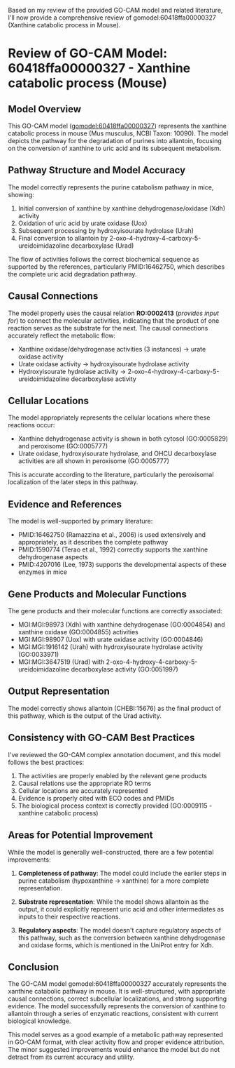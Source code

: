 Based on my review of the provided GO-CAM model and related literature, I'll now provide a comprehensive review of gomodel:60418ffa00000327 (Xanthine catabolic process in Mouse).

# Review of GO-CAM Model: 60418ffa00000327 - Xanthine catabolic process (Mouse)

## Model Overview
This GO-CAM model ([gomodel:60418ffa00000327](https://bioregistry.io/go.model:60418ffa00000327)) represents the xanthine catabolic process in mouse (Mus musculus, NCBI Taxon: 10090). The model depicts the pathway for the degradation of purines into allantoin, focusing on the conversion of xanthine to uric acid and its subsequent metabolism.

## Pathway Structure and Model Accuracy

The model correctly represents the purine catabolism pathway in mice, showing:

1. Initial conversion of xanthine by xanthine dehydrogenase/oxidase (Xdh) activity 
2. Oxidation of uric acid by urate oxidase (Uox)
3. Subsequent processing by hydroxyisourate hydrolase (Urah)
4. Final conversion to allantoin by 2-oxo-4-hydroxy-4-carboxy-5-ureidoimidazoline decarboxylase (Urad)

The flow of activities follows the correct biochemical sequence as supported by the references, particularly PMID:16462750, which describes the complete uric acid degradation pathway.

## Causal Connections

The model properly uses the causal relation **RO:0002413** (*provides input for*) to connect the molecular activities, indicating that the product of one reaction serves as the substrate for the next. The causal connections accurately reflect the metabolic flow:

- Xanthine oxidase/dehydrogenase activities (3 instances) → urate oxidase activity
- Urate oxidase activity → hydroxyisourate hydrolase activity
- Hydroxyisourate hydrolase activity → 2-oxo-4-hydroxy-4-carboxy-5-ureidoimidazoline decarboxylase activity

## Cellular Locations

The model appropriately represents the cellular locations where these reactions occur:
- Xanthine dehydrogenase activity is shown in both cytosol (GO:0005829) and peroxisome (GO:0005777)
- Urate oxidase, hydroxyisourate hydrolase, and OHCU decarboxylase activities are all shown in peroxisome (GO:0005777)

This is accurate according to the literature, particularly the peroxisomal localization of the later steps in this pathway.

## Evidence and References

The model is well-supported by primary literature:
- PMID:16462750 (Ramazzina et al., 2006) is used extensively and appropriately, as it describes the complete pathway
- PMID:1590774 (Terao et al., 1992) correctly supports the xanthine dehydrogenase aspects
- PMID:4207016 (Lee, 1973) supports the developmental aspects of these enzymes in mice

## Gene Products and Molecular Functions

The gene products and their molecular functions are correctly associated:
- MGI:MGI:98973 (Xdh) with xanthine dehydrogenase (GO:0004854) and xanthine oxidase (GO:0004855) activities
- MGI:MGI:98907 (Uox) with urate oxidase activity (GO:0004846)
- MGI:MGI:1916142 (Urah) with hydroxyisourate hydrolase activity (GO:0033971)
- MGI:MGI:3647519 (Urad) with 2-oxo-4-hydroxy-4-carboxy-5-ureidoimidazoline decarboxylase activity (GO:0051997)

## Output Representation

The model correctly shows allantoin (CHEBI:15676) as the final product of this pathway, which is the output of the Urad activity.

## Consistency with GO-CAM Best Practices

I've reviewed the GO-CAM complex annotation document, and this model follows the best practices:

1. The activities are properly enabled by the relevant gene products
2. Causal relations use the appropriate RO terms
3. Cellular locations are accurately represented
4. Evidence is properly cited with ECO codes and PMIDs
5. The biological process context is correctly provided (GO:0009115 - xanthine catabolic process)

## Areas for Potential Improvement

While the model is generally well-constructed, there are a few potential improvements:

1. **Completeness of pathway**: The model could include the earlier steps in purine catabolism (hypoxanthine → xanthine) for a more complete representation.

2. **Substrate representation**: While the model shows allantoin as the output, it could explicitly represent uric acid and other intermediates as inputs to their respective reactions.

3. **Regulatory aspects**: The model doesn't capture regulatory aspects of this pathway, such as the conversion between xanthine dehydrogenase and oxidase forms, which is mentioned in the UniProt entry for Xdh.

## Conclusion

The GO-CAM model gomodel:60418ffa00000327 accurately represents the xanthine catabolic pathway in mouse. It is well-structured, with appropriate causal connections, correct subcellular localizations, and strong supporting evidence. The model successfully represents the conversion of xanthine to allantoin through a series of enzymatic reactions, consistent with current biological knowledge.

This model serves as a good example of a metabolic pathway represented in GO-CAM format, with clear activity flow and proper evidence attribution. The minor suggested improvements would enhance the model but do not detract from its current accuracy and utility.